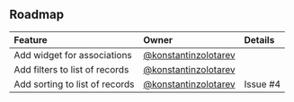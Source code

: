 ## Roadmap

Feature                         | Owner                                                            | Details
:-------------------------------|:-----------------------------------------------------------------|:-------------------
Add widget for associations     | [@konstantinzolotarev](https://github.com/konstantinzolotarev)   |
Add filters to list of records  | [@konstantinzolotarev](https://github.com/konstantinzolotarev)   |
Add sorting to list of records  | [@konstantinzolotarev](https://github.com/konstantinzolotarev)   | Issue #4
